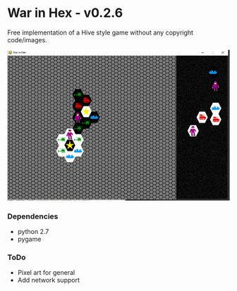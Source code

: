 # War in Hex - v0.2.6

Free implementation of a Hive style game without any copyright code/images.

![Screenshot of War in Hex](Screenshot.png?raw=true "War in Hex in action")

### Dependencies
* python 2.7
* pygame

### ToDo
* Pixel art for general
* Add network support
